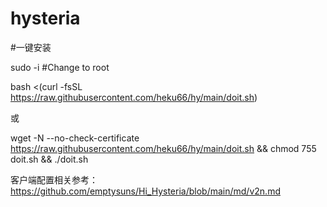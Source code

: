 # hysteria

#一键安装

sudo -i #Change to root

bash <(curl -fsSL https://raw.githubusercontent.com/heku66/hy/main/doit.sh)

或

wget -N --no-check-certificate https://raw.githubusercontent.com/heku66/hy/main/doit.sh && chmod 755 doit.sh && ./doit.sh 

客户端配置相关参考：https://github.com/emptysuns/Hi_Hysteria/blob/main/md/v2n.md

